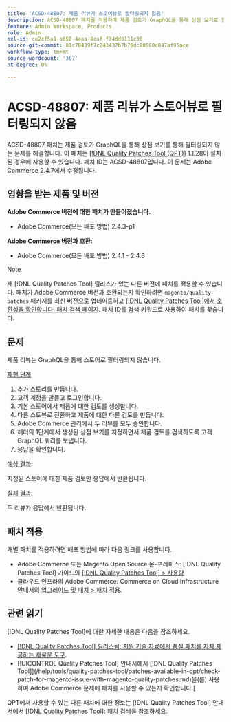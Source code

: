 ```yaml
---
title: 'ACSD-48807: 제품 리뷰가 스토어뷰로 필터링되지 않음'
description: ACSD-48807 패치를 적용하여 제품 검토가 GraphQL을 통해 상점 보기로 필터링되지 않는 Adobe Commerce 문제를 해결합니다.
feature: Admin Workspace, Products
role: Admin
exl-id: ce2cf5a1-a650-4eaa-8caf-f34dd0111c36
source-git-commit: 81c78439f7c243437b7b76dc80560c847af95ace
workflow-type: tm+mt
source-wordcount: '367'
ht-degree: 0%

---
```


# ACSD-48807: 제품 리뷰가 스토어뷰로 필터링되지 않음

ACSD-48807 패치는 제품 검토가 GraphQL을 통해 상점 보기를 통해 필터링되지 않는 문제를 해결합니다. 이 패치는 [[!DNL Quality Patches Tool (QPT)]](https://experienceleague.adobe.com/en/docs/commerce-knowledge-base/kb/announcements/commerce-announcements/magento-quality-patches-released-new-tool-to-self-serve-quality-patches) 1.1.28이 설치된 경우에 사용할 수 있습니다. 패치 ID는 ACSD-48807입니다. 이 문제는 Adobe Commerce 2.4.7에서 수정됩니다.

## 영향을 받는 제품 및 버전

**Adobe Commerce 버전에 대한 패치가 만들어졌습니다.**

* Adobe Commerce(모든 배포 방법) 2.4.3-p1

**Adobe Commerce 버전과 호환:**

* Adobe Commerce(모든 배포 방법) 2.4.1 - 2.4.6

>[!NOTE]
>
>새 [!DNL Quality Patches Tool] 릴리스가 있는 다른 버전에 패치를 적용할 수 있습니다. 패치가 Adobe Commerce 버전과 호환되는지 확인하려면 `magento/quality-patches` 패키지를 최신 버전으로 업데이트하고 [[!DNL Quality Patches Tool]에서 호환성을 확인합니다. 패치 검색 페이지](https://experienceleague.adobe.com/tools/commerce-quality-patches/index.html). 패치 ID를 검색 키워드로 사용하여 패치를 찾습니다.

## 문제

제품 리뷰는 GraphQL을 통해 스토어로 필터링되지 않습니다.

<u>재현 단계</u>:

1. 추가 스토리를 만듭니다.
1. 고객 계정을 만들고 로그인합니다.
1. 기본 스토어에서 제품에 대한 검토를 생성합니다.
1. 다른 스토뷰로 전환하고 제품에 대한 다른 검토를 만듭니다.
1. Adobe Commerce 관리에서 두 리뷰를 모두 승인합니다.
1. 헤더의 1단계에서 생성된 상점 보기를 지정하면서 제품 검토를 검색하도록 고객 GraphQL 쿼리를 보냅니다.
1. 응답을 확인합니다.

<u>예상 결과</u>:

지정된 스토어에 대한 제품 검토만 응답에서 반환됩니다.

<u>실제 결과</u>:

두 리뷰가 응답에서 반환됩니다.

## 패치 적용

개별 패치를 적용하려면 배포 방법에 따라 다음 링크를 사용합니다.

* Adobe Commerce 또는 Magento Open Source 온-프레미스: [!DNL Quality Patches Tool] 가이드의 [[!DNL Quality Patches Tool] > 사용량](/help/tools/quality-patches-tool/usage.md)
* 클라우드 인프라의 Adobe Commerce: Commerce on Cloud Infrastructure 안내서의 [업그레이드 및 패치 > 패치 적용](https://experienceleague.adobe.com/docs/commerce-cloud-service/user-guide/develop/upgrade/apply-patches.html).

## 관련 읽기

[!DNL Quality Patches Tool]에 대한 자세한 내용은 다음을 참조하세요.

* [[!DNL Quality Patches Tool] 릴리스됨: 지원 기술 자료에서 품질 패치를 자체 제공하는 새로운 도구](https://experienceleague.adobe.com/en/docs/commerce-knowledge-base/kb/announcements/commerce-announcements/magento-quality-patches-released-new-tool-to-self-serve-quality-patches).
* [!UICONTROL Quality Patches Tool] 안내서에서  [!DNL Quality Patches Tool]](/help/tools/quality-patches-tool/patches-available-in-qpt/check-patch-for-magento-issue-with-magento-quality-patches.md)을(를) 사용하여 Adobe Commerce 문제에 패치를 사용할 수 있는지 확인합니다.[


QPT에서 사용할 수 있는 다른 패치에 대한 정보는 [!DNL Quality Patches Tool] 안내서에서 [[!DNL Quality Patches Tool]: 패치 검색](https://experienceleague.adobe.com/tools/commerce-quality-patches/index.html)을 참조하세요.
